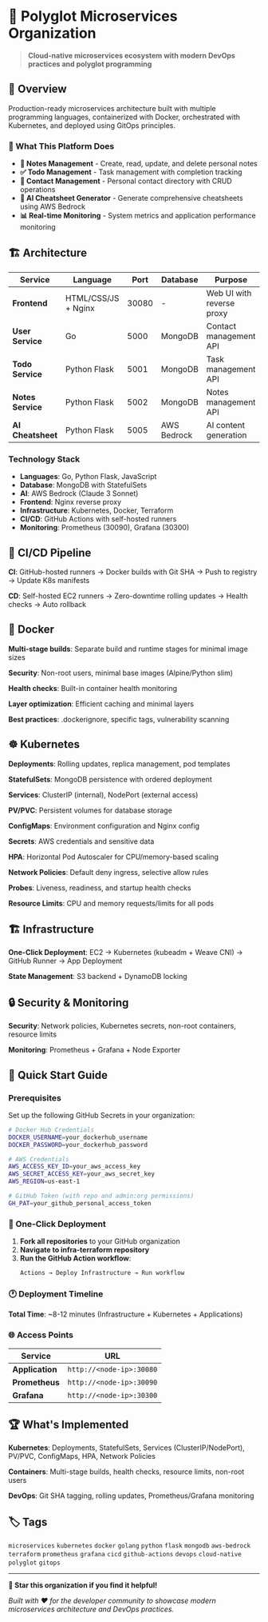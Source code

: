# 🚀 Polyglot Microservices Organization

> **Cloud-native microservices ecosystem with modern DevOps practices and polyglot programming**

## 🌟 Overview

Production-ready microservices architecture built with multiple programming languages, containerized with Docker, orchestrated with Kubernetes, and deployed using GitOps principles.

### 🎯 What This Platform Does

- **📝 Notes Management** - Create, read, update, and delete personal notes
- **✅ Todo Management** - Task management with completion tracking
- **👥 Contact Management** - Personal contact directory with CRUD operations
- **🧠 AI Cheatsheet Generator** - Generate comprehensive cheatsheets using AWS Bedrock
- **📊 Real-time Monitoring** - System metrics and application performance monitoring

## 🏗️ Architecture

| Service | Language | Port | Database | Purpose |
|---------|----------|------|----------|---------|
| **Frontend** | HTML/CSS/JS + Nginx | 30080 | - | Web UI with reverse proxy |
| **User Service** | Go | 5000 | MongoDB | Contact management API |
| **Todo Service** | Python Flask | 5001 | MongoDB | Task management API |
| **Notes Service** | Python Flask | 5002 | MongoDB | Notes management API |
| **AI Cheatsheet** | Python Flask | 5005 | AWS Bedrock | AI content generation |

### Technology Stack
- **Languages**: Go, Python Flask, JavaScript
- **Database**: MongoDB with StatefulSets
- **AI**: AWS Bedrock (Claude 3 Sonnet)
- **Frontend**: Nginx reverse proxy
- **Infrastructure**: Kubernetes, Docker, Terraform
- **CI/CD**: GitHub Actions with self-hosted runners
- **Monitoring**: Prometheus (30090), Grafana (30300)

## 🚀 CI/CD Pipeline

**CI**: GitHub-hosted runners → Docker builds with Git SHA → Push to registry → Update K8s manifests

**CD**: Self-hosted EC2 runners → Zero-downtime rolling updates → Health checks → Auto rollback

## 🐳 Docker

**Multi-stage builds**: Separate build and runtime stages for minimal image sizes

**Security**: Non-root users, minimal base images (Alpine/Python slim)

**Health checks**: Built-in container health monitoring

**Layer optimization**: Efficient caching and minimal layers

**Best practices**: .dockerignore, specific tags, vulnerability scanning

## ☸️ Kubernetes

**Deployments**: Rolling updates, replica management, pod templates

**StatefulSets**: MongoDB persistence with ordered deployment

**Services**: ClusterIP (internal), NodePort (external access)

**PV/PVC**: Persistent volumes for database storage

**ConfigMaps**: Environment configuration and Nginx config

**Secrets**: AWS credentials and sensitive data

**HPA**: Horizontal Pod Autoscaler for CPU/memory-based scaling

**Network Policies**: Default deny ingress, selective allow rules

**Probes**: Liveness, readiness, and startup health checks

**Resource Limits**: CPU and memory requests/limits for all pods

## 🏗️ Infrastructure

**One-Click Deployment**: EC2 → Kubernetes (kubeadm + Weave CNI) → GitHub Runner → App Deployment

**State Management**: S3 backend + DynamoDB locking

## 🔒 Security & Monitoring

**Security**: Network policies, Kubernetes secrets, non-root containers, resource limits

**Monitoring**: Prometheus + Grafana + Node Exporter

## 🚀 Quick Start Guide

### Prerequisites
Set up the following GitHub Secrets in your organization:

```bash
# Docker Hub Credentials
DOCKER_USERNAME=your_dockerhub_username
DOCKER_PASSWORD=your_dockerhub_password

# AWS Credentials
AWS_ACCESS_KEY_ID=your_aws_access_key
AWS_SECRET_ACCESS_KEY=your_aws_secret_key
AWS_REGION=us-east-1

# GitHub Token (with repo and admin:org permissions)
GH_PAT=your_github_personal_access_token
```

### 🎯 One-Click Deployment

1. **Fork all repositories** to your GitHub organization
2. **Navigate to infra-terraform repository**
3. **Run the GitHub Action workflow**:
   ```bash
   Actions → Deploy Infrastructure → Run workflow
   ```

### 🕐 Deployment Timeline
**Total Time**: ~8-12 minutes (Infrastructure + Kubernetes + Applications)

### 🌐 Access Points

| Service | URL | 
|---------|----- |
| **Application** | `http://<node-ip>:30080` |
| **Prometheus** | `http://<node-ip>:30090` |
| **Grafana** | `http://<node-ip>:30300` |

## 🏆 What's Implemented

**Kubernetes**: Deployments, StatefulSets, Services (ClusterIP/NodePort), PV/PVC, ConfigMaps, HPA, Network Policies

**Containers**: Multi-stage builds, health checks, resource limits, non-root users

**DevOps**: Git SHA tagging, rolling updates, Prometheus/Grafana monitoring
## 🏷️ Tags
`microservices` `kubernetes` `docker` `golang` `python` `flask` `mongodb` `aws-bedrock` `terraform` `prometheus` `grafana` `cicd` `github-actions` `devops` `cloud-native` `polyglot` `gitops`

---

**🌟 Star this organization if you find it helpful!**

*Built with ❤️ for the developer community to showcase modern microservices architecture and DevOps practices.*